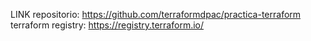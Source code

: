 LINK repositorio: https://github.com/terraformdpac/practica-terraform
terraform registry: https://registry.terraform.io/
